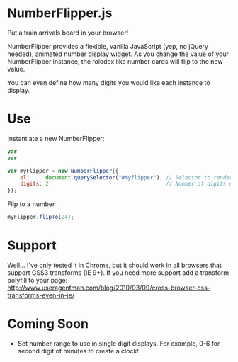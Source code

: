 NumberFlipper.js
=====
Put a train arrivals board in your browser!

NumberFlipper provides a flexible, vanilla JavaScript (yep, no jQuery needed), animated number display widget. As you change the value of your NumberFlipper instance, the rolodex like number cards will flip to the new value.

You can even define how many digits you would like each instance to display.

Use
===

Instantiate a new NumberFlipper:

```javascript
var 
var 

var myFlipper = new NumberFlipper({
	el:     document.querySelector("#myflipper"), // Selector to render the NumberFlipper in
	digits: 2                                     // Number of digits number flipper should contain
});
```

Flip to a number

```javascript
myFlipper.flipTo(24);
```

Support
=======

Well... I've only tested it in Chrome, but it should work in all browsers that support CSS3 transforms (IE 9+). If you need more support add a transform polyfill to your page:
http://www.useragentman.com/blog/2010/03/09/cross-browser-css-transforms-even-in-ie/

Coming Soon
===========

* Set number range to use in single digit displays. For example, 0-6 for second digit of minutes to create a clock!
